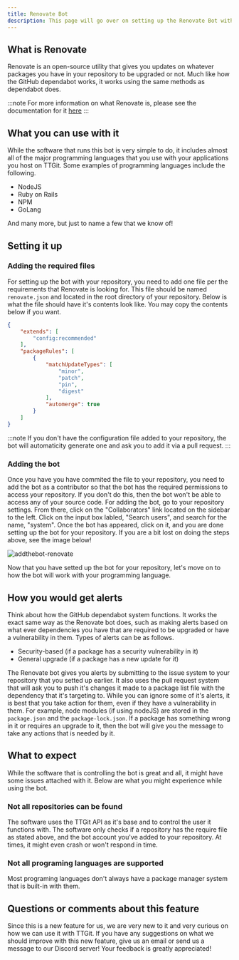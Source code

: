 ```yaml
---
title: Renovate Bot
description: This page will go over on setting up the Renovate Bot with your repository.
---
```


## What is Renovate
Renovate is an open-source utility that gives you updates on whatever packages you have in your repository to be upgraded or not. Much like how the GitHub dependabot works, it works using the same methods as dependabot does.

:::note
For more information on what Renovate is, please see the documentation for it [here](https://docs.renovatebot.com/)
:::

## What you can use with it
While the software that runs this bot is very simple to do, it includes almost all of the major programming languages that you use with your applications you host on TTGit. Some examples of programming languages include the following.

- NodeJS
- Ruby on Rails
- NPM
- GoLang

And many more, but just to name a few that we know of!

## Setting it up
### Adding the required files
For setting up the bot with your repository, you need to add one file per the requirements that Renovate is looking for. This file should be named `renovate.json` and located in the root directory of your repository. Below is what the file should have it's contents look like. You may copy the contents below if you want.

```json
{
    "extends": [
        "config:recommended"
    ],
    "packageRules": [
        {
            "matchUpdateTypes": [
                "minor",
                "patch",
                "pin",
                "digest"
            ],
            "automerge": true
        }
    ]
}
```

:::note
If you don't have the configuration file added to your repository, the bot will automaticity generate one and ask you to add it via a pull request.
:::

### Adding the bot
Once you have you have commited the file to your repository, you need to add the bot as a contributor so that the bot has the required permissions to access your repository. If you don't do this, then the bot won't be able to access any of your source code. For adding the bot, go to your repository settings. From there, click on the "Collaborators" link located on the sidebar to the left. Click on the input box labled, "Search users", and search for the name, "system". Once the bot has appeared, click on it, and you are done setting up the bot for your repository. If you are a bit lost on doing the steps above, see the image below!

![addthebot-renovate](/images/renovatebot-setup.gif)

Now that you have setted up the bot for your repository, let's move on to how the bot will work with your programming language.

## How you would get alerts
Think about how the GitHub dependabot system functions. It works the exact same way as the Renovate bot does, such as making alerts based on what ever dependencies you have that are required to be upgraded or have a vulnerability in them. Types of alerts can be as follows.

- Security-based (if a package has a security vulnerability in it)
- General upgrade (if a package has a new update for it)

The Renovate bot gives you alerts by submitting to the issue system to your repository that you setted up earlier. It also uses the pull request system that will ask you to push it's changes it made to a package list file with the dependency that it's targeting to. While you can ignore some of it's alerts, it is best that you take action for them, even if they have a vulnerability in them. For example, node modules (if using nodeJS) are stored in the `package.json` and the `package-lock.json`. If a package has something wrong in it or requires an upgrade to it, then the bot will give you the message to take any actions that is needed by it.

## What to expect
While the software that is controlling the bot is great and all, it might have some issues attached with it. Below are what you might experience while using the bot.

### Not all repositories can be found
The software uses the TTGit API as it's base and to control the user it functions with. The software only checks if a repository has the require file as stated above, and the bot account you've added to your repository. At times, it might even crash or won't respond in time.

### Not all programing languages are supported
Most programing languages don't always have a package manager system that is built-in with them.

## Questions or comments about this feature
Since this is a new feature for us, we are very new to it and very curious on how we can use it with TTGit. If you have any suggestions on what we should improve with this new feature, give us an email or send us a message to our Discord server! Your feedback is greatly appreciated!